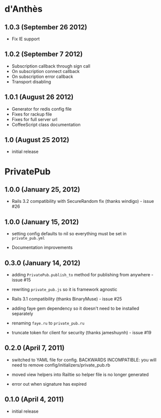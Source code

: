 # d'Anthès

## 1.0.3 (September 26 2012)

* Fix IE support

## 1.0.2 (September 7 2012)

* Subscription callback through sign call
* On subscription connect callback
* On subscription error callback
* Transport disabling

## 1.0.1 (August 26 2012)

* Generator for redis config file
* Fixes for rackup file
* Fixes for full server url
* CoffeeScript class documentation

## 1.0 (August 25 2012)

* initial release


# PrivatePub

## 1.0.0 (January 25, 2012)

* Rails 3.2 compatibility with SecureRandom fix (thanks windigo) - issue #26

## 1.0.0 (January 15, 2012)

* setting config defaults to nil so everything must be set in `private_pub.yml`

* Documentation improvements


## 0.3.0 (January 14, 2012)

* adding `PrivatePub.publish_to` method for publishing from anywhere - issue #15

* rewriting `private_pub.js` so it is framework agnostic

* Rails 3.1 compatibility (thanks BinaryMuse) - issue #25

* adding faye gem dependency so it doesn't need to be installed separately

* renaming `faye.ru` to `private_pub.ru`

* truncate token for client for security (thanks jameshuynh) - issue #19


## 0.2.0 (April 7, 2011)

* switched to YAML file for config. BACKWARDS INCOMPATIBLE: you will need to remove config/initializers/private_pub.rb

* moved view helpers into Railtie so helper file is no longer generated

* error out when signature has expired


## 0.1.0 (April 4, 2011)

* initial release
